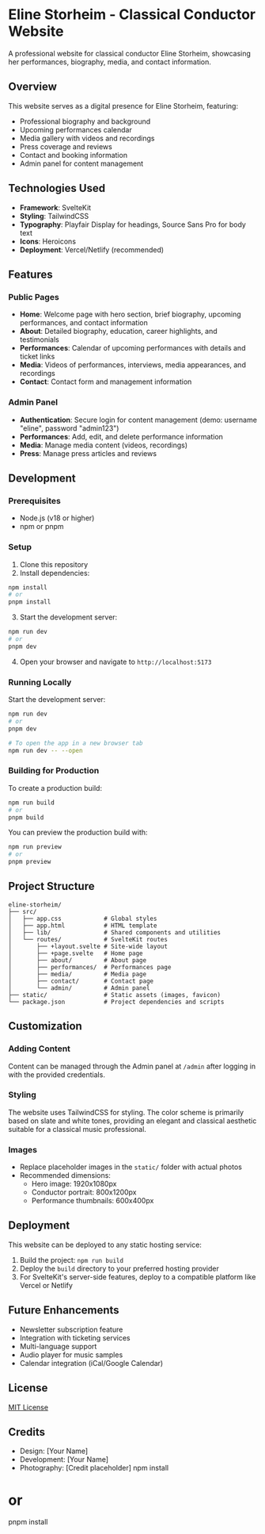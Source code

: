 # Eline Storheim - Classical Conductor Website

A professional website for classical conductor Eline Storheim, showcasing her performances, biography, media, and contact information.

## Overview

This website serves as a digital presence for Eline Storheim, featuring:

- Professional biography and background
- Upcoming performances calendar
- Media gallery with videos and recordings
- Press coverage and reviews
- Contact and booking information
- Admin panel for content management

## Technologies Used

- **Framework**: SvelteKit
- **Styling**: TailwindCSS
- **Typography**: Playfair Display for headings, Source Sans Pro for body text
- **Icons**: Heroicons
- **Deployment**: Vercel/Netlify (recommended)

## Features

### Public Pages

- **Home**: Welcome page with hero section, brief biography, upcoming performances, and contact information
- **About**: Detailed biography, education, career highlights, and testimonials
- **Performances**: Calendar of upcoming performances with details and ticket links
- **Media**: Videos of performances, interviews, media appearances, and recordings
- **Contact**: Contact form and management information

### Admin Panel

- **Authentication**: Secure login for content management (demo: username "eline", password "admin123")
- **Performances**: Add, edit, and delete performance information
- **Media**: Manage media content (videos, recordings)
- **Press**: Manage press articles and reviews

## Development

### Prerequisites

- Node.js (v18 or higher)
- npm or pnpm

### Setup

1. Clone this repository
2. Install dependencies:

```bash
npm install
# or
pnpm install
```

3. Start the development server:

```bash
npm run dev
# or
pnpm dev
```

4. Open your browser and navigate to `http://localhost:5173`

### Running Locally

Start the development server:

```bash
npm run dev
# or
pnpm dev

# To open the app in a new browser tab
npm run dev -- --open
```

### Building for Production

To create a production build:

```bash
npm run build
# or
pnpm build
```

You can preview the production build with:

```bash
npm run preview
# or
pnpm preview
```

## Project Structure

```
eline-storheim/
├── src/
│   ├── app.css            # Global styles
│   ├── app.html           # HTML template
│   ├── lib/               # Shared components and utilities
│   └── routes/            # SvelteKit routes
│       ├── +layout.svelte # Site-wide layout
│       ├── +page.svelte   # Home page
│       ├── about/         # About page
│       ├── performances/  # Performances page
│       ├── media/         # Media page
│       ├── contact/       # Contact page
│       └── admin/         # Admin panel
├── static/                # Static assets (images, favicon)
└── package.json           # Project dependencies and scripts
```

## Customization

### Adding Content

Content can be managed through the Admin panel at `/admin` after logging in with the provided credentials.

### Styling

The website uses TailwindCSS for styling. The color scheme is primarily based on slate and white tones, providing an elegant and classical aesthetic suitable for a classical music professional.

### Images

- Replace placeholder images in the `static/` folder with actual photos
- Recommended dimensions:
  - Hero image: 1920x1080px
  - Conductor portrait: 800x1200px
  - Performance thumbnails: 600x400px

## Deployment

This website can be deployed to any static hosting service:

1. Build the project: `npm run build`
2. Deploy the `build` directory to your preferred hosting provider
3. For SvelteKit's server-side features, deploy to a compatible platform like Vercel or Netlify

## Future Enhancements

- Newsletter subscription feature
- Integration with ticketing services
- Multi-language support
- Audio player for music samples
- Calendar integration (iCal/Google Calendar)

## License

[MIT License](LICENSE)

## Credits

- Design: [Your Name]
- Development: [Your Name]
- Photography: [Credit placeholder]
  npm install

# or

pnpm install
